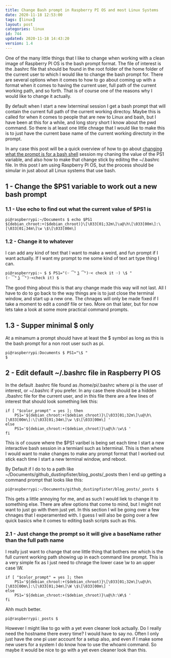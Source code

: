 ```yaml
---
title: Change Bash prompt in Raspberry PI OS and most Linux Systems
date: 2020-11-18 12:53:00
tags: [linux]
layout: post
categories: linux
id: 744
updated: 2020-11-18 14:43:20
version: 1.4
---
```


One of the many little things that I like to change when working with a clean image of Raspberry PI OS is the bash prompt format. The file of interest is the .bashrc file that should be found in the root folder of the home folder of the current user to which I would like to change the bash prompt for. There are several options when it comes to how to go about coming up with a format when it comes to having the current user, full path of the current working path, and so forth. That is of course one of the reasons why I would like to change it actually.

By default when I start a new lxterminal session I get a bash prompt that will contain the current full path of the current working directoy. Maybe this is called for when it comes to people that are new to Linux and bash, but I have been at this for a while, and long story short I know about the pwd command. So there is at least one little chnage that I would like to make this is to just have the current base name of the current working directoty in the prompt.

In any case this post will be a quick overview of how to go about [changing what the prompt is for a bash shell](https://www.cyberciti.biz/tips/howto-linux-unix-bash-shell-setup-prompt.html) session my chaning the value of the PS1 variable, and also how to make that change stick by ediitng the ~/.bashrc file. In this post I am using Raspberry PI OS, but the process should be simular in just about all Linux systems that use bash.

<!-- more -->

## 1 - Change the $PS1 variable to work out a new bash prompt

### 1.1 - Use echo to find out what the current value of $PS1 is

```
pi@raspberrypi:~/Documents $ echo $PS1
${debian_chroot:+($debian_chroot)}\[\033[01;32m\]\u@\h\[\033[00m\]:\[\033[01;34m\]\w \$\[\033[00m\]
```

### 1.2 - Change it to whatever

I can add any kind of text that I want to make a weird, and fun prompt if I want actually. If I want my prompt to me some kind of text art type thing I can.

```
pi@raspberrypi:~ $ $ PS1="(☞ ͡° ͜ʖ ͡°)☞< check it ☞) \$ "
(☞ ͡° ͜ʖ ͡°)☞<check it) $ 
```

The good thing about this is that any change made this way will not last. All I have to do to go back to the way things are is to just close the terminal window, and start up a new one. The chnages will only be made fixed if I take a moment to edit a condif file or two. More on that later, but for now lets take a look at some more practical command prompts.

## 1.3 - Supper minimal $ only

At a minamum a prompt should have at least the $ symbol as long as this is the bash prompt for a non root user such as pi.

```
pi@raspberrypi:Documents $ PS1="\$ "
$ 
```

## 2 - Edit default ~/.bashrc file in Raspberry PI OS

In the default .bashrc file found as /home/pi/.bashrc where pi is the user of interest, or ~/.bashrc if you prefer. In any case there should be a hidden ./bashrc file for the current user, and in this file there are a few lines of interest that should look something liek this:

```
if [ "$color_prompt" = yes ]; then
    PS1='${debian_chroot:+($debian_chroot)}\[\033[01;32m\]\u@\h\[\033[00m\]:\[\033[01;34m\]\w \$\[\033[00m\] '
else
    PS1='${debian_chroot:+($debian_chroot)}\u@\h:\w\$ '
fi
```

This is of cousre where the $PS1 varibel is being set each time I start a new interactive bash session in a termianl such as lxterminal. This is then where I would want to make changes to make any prompt format that I worked out stick each time I start a new terminal window, and reboot.

By Default if I do to to a path like ~/Documents/github\_dustinpfister/blog\_posts/\_posts then I end up getting a command prompt that looks like this:

```
pi@raspberrypi:~/Documents/github_dustinpfister/blog_posts/_posts $ 
```

This gets a little annoying for me, and as such I would liek to change it to something else. There are afew options that come to mind, but I might not want to just go with them just yet. In this section I wil be going over a few chnages that I experamented with. I guess I will also be going over a few quick basics whe it comes to editing bash scripts such as this.

### 2.1 - Just change the prompt so it will give a baseName rather than the full path name

I really just want to change that one little thing that bothers me which is the full current working path showing up in each command line prompt. This is a very simple fix as I just need to chnage the lower case \\w to an upper case \\W.

```
if [ "$color_prompt" = yes ]; then
    PS1='${debian_chroot:+($debian_chroot)}\[\033[01;32m\]\u@\h\[\033[00m\]:\[\033[01;34m\]\W \$\[\033[00m\] '
else
    PS1='${debian_chroot:+($debian_chroot)}\u@\h:\W\$ '
fi
```

Ahh much better.

```
pi@raspberrypi:_posts $ 
```

However I might like to go with a yet even cleaner look actually. Do I really need the hostname there every time? I would have to say no. Often I only just have the one pi user account for a setup also, and even if I make some new users for a system I do know how to use the whoami command. So maybe it would be nice to go with a yet even cleaner look than this.